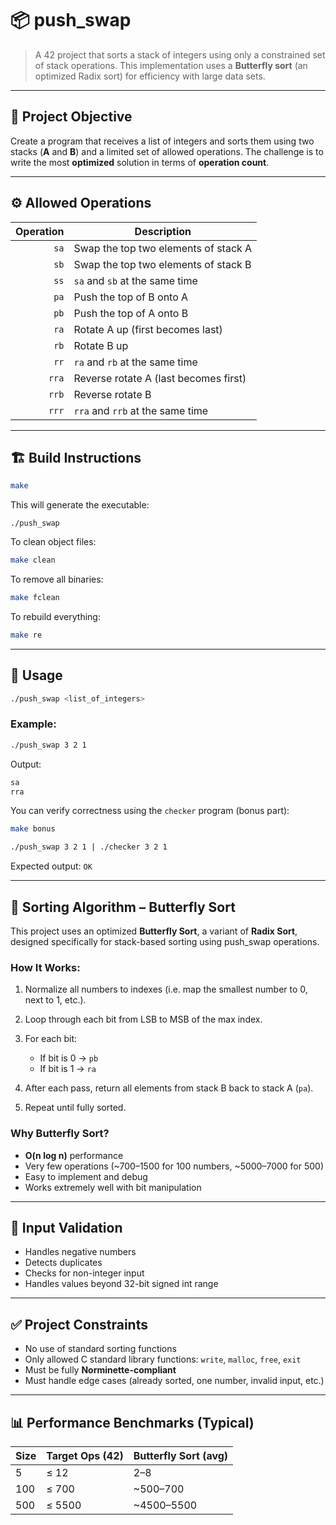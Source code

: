 # 📦 push\_swap

> A 42 project that sorts a stack of integers using only a constrained set of stack operations.
> This implementation uses a **Butterfly sort** (an optimized Radix sort) for efficiency with large data sets.

---

## 🧠 Project Objective

Create a program that receives a list of integers and sorts them using two stacks (**A** and **B**) and a limited set of allowed operations. The challenge is to write the most **optimized** solution in terms of **operation count**.

---

## ⚙️ Allowed Operations

| Operation | Description                           |
| --------: | ------------------------------------- |
|      `sa` | Swap the top two elements of stack A  |
|      `sb` | Swap the top two elements of stack B  |
|      `ss` | `sa` and `sb` at the same time        |
|      `pa` | Push the top of B onto A              |
|      `pb` | Push the top of A onto B              |
|      `ra` | Rotate A up (first becomes last)      |
|      `rb` | Rotate B up                           |
|      `rr` | `ra` and `rb` at the same time        |
|     `rra` | Reverse rotate A (last becomes first) |
|     `rrb` | Reverse rotate B                      |
|     `rrr` | `rra` and `rrb` at the same time      |

---

## 🏗️ Build Instructions

```bash
make
```

This will generate the executable:

```
./push_swap
```

To clean object files:

```bash
make clean
```

To remove all binaries:

```bash
make fclean
```

To rebuild everything:

```bash
make re
```

---

## 🚀 Usage

```bash
./push_swap <list_of_integers>
```

### Example:

```bash
./push_swap 3 2 1
```

Output:

```bash
sa
rra
```

You can verify correctness using the `checker` program (bonus part):

```bash
make bonus
```

```bash
./push_swap 3 2 1 | ./checker 3 2 1
```

Expected output: `OK`

---

## 🧮 Sorting Algorithm – Butterfly Sort

This project uses an optimized **Butterfly Sort**, a variant of **Radix Sort**, designed specifically for stack-based sorting using push\_swap operations.

### How It Works:

1. Normalize all numbers to indexes (i.e. map the smallest number to 0, next to 1, etc.).
2. Loop through each bit from LSB to MSB of the max index.
3. For each bit:

   * If bit is 0 → `pb`
   * If bit is 1 → `ra`
4. After each pass, return all elements from stack B back to stack A (`pa`).
5. Repeat until fully sorted.

### Why Butterfly Sort?

* **O(n log n)** performance
* Very few operations (\~700–1500 for 100 numbers, \~5000–7000 for 500)
* Easy to implement and debug
* Works extremely well with bit manipulation

---

## 🧪 Input Validation

* Handles negative numbers
* Detects duplicates
* Checks for non-integer input
* Handles values beyond 32-bit signed int range

---

## ✅ Project Constraints

* No use of standard sorting functions
* Only allowed C standard library functions: `write`, `malloc`, `free`, `exit`
* Must be fully **Norminette-compliant**
* Must handle edge cases (already sorted, one number, invalid input, etc.)

---

## 📊 Performance Benchmarks (Typical)

| Size | Target Ops (42) | Butterfly Sort (avg) |
| ---- | --------------- | -------------------- |
| 5    | ≤ 12            | 2–8                  |
| 100  | ≤ 700           | \~500–700            |
| 500  | ≤ 5500          | \~4500–5500          |
